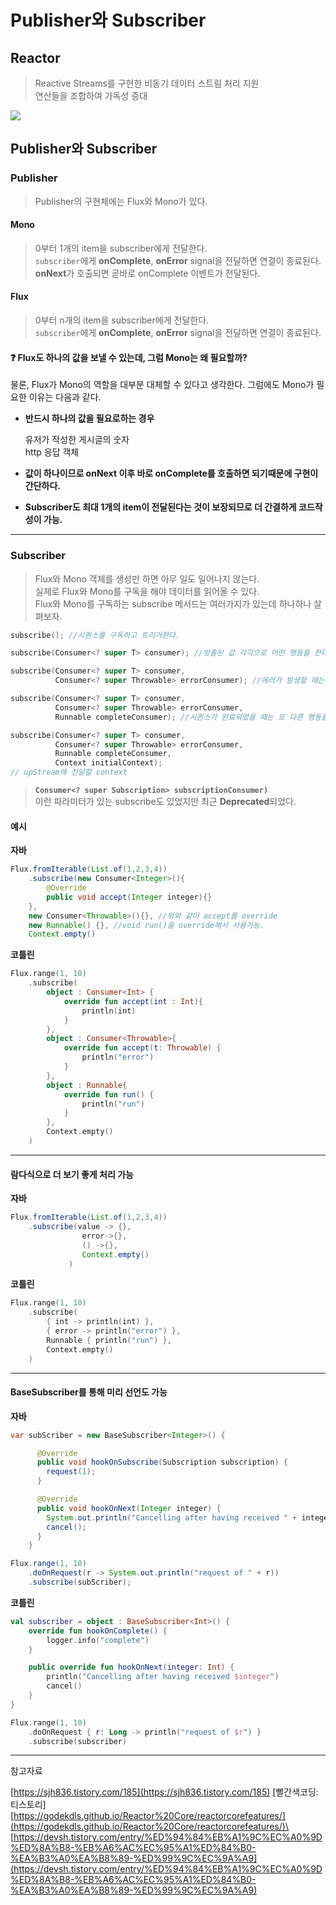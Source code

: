 # Publisher와 Subscriber

## Reactor <a href="#reactor" id="reactor"></a>

> Reactive Streams를 구현한 비동기 데이터 스트림 처리 지원\
> 연산들을 조합하여 가독성 증대

![](https://velog.velcdn.com/images/van1164/post/182885fa-20c9-459b-9fa1-1675dfac40ec/image.png)

## Publisher와 Subscriber <a href="#publisher-subscriber" id="publisher-subscriber"></a>

### Publisher <a href="#publisher" id="publisher"></a>

> Publisher의 구현체에는 Flux와 Mono가 있다.

#### Mono <a href="#mono" id="mono"></a>

> 0부터 1개의 item을 subscriber에게 전달한다.\
> `subscriber`에게 **onComplete**, **onError** signal을 전달하면 연결이 종료된다.\
> **onNext**가 호출되면 곧바로 onComplete 이벤트가 전달된다.

#### Flux <a href="#flux" id="flux"></a>

> 0부터 n개의 item을 subscriber에게 전달한다.\
> `subscriber`에게 **onComplete**, **onError** signal을 전달하면 연결이 종료된다.

#### ❓ Flux도 하나의 값을 보낼 수 있는데, 그럼 Mono는 왜 필요할까? <a href="#flux-mono" id="flux-mono"></a>

물론, Flux가 Mono의 역할을 대부분 대체할 수 있다고 생각한다. 그럼에도 Mono가 필요한 이유는 다음과 같다.

*   **반드시 하나의 값을 필요로하는 경우**

    유저가 작성한 게시글의 숫자\
    http 응답 객체
* **값이 하나이므로 onNext 이후 바로 onComplete를 호출하면 되기때문에 구현이 간단하다.**
* **Subscriber도 최대 1개의 item이 전달된다는 것이 보장되므로 더 간결하게 코드작성이 가능.**

***

### Subscriber <a href="#subscriber" id="subscriber"></a>

> Flux와 Mono 객체를 생성만 하면 아무 일도 일어나지 않는다.\
> 실제로 Flux와 Mono를 구독을 해야 데이터를 읽어올 수 있다.\
> Flux와 Mono를 구독하는 subscribe 메서드는 여러가지가 있는데 하나하나 살펴보자.

```kotlin
subscribe(); //시퀀스를 구독하고 트리거한다.

subscribe(Consumer<? super T> consumer); //방출된 값 각각으로 어떤 행동을 한다.

subscribe(Consumer<? super T> consumer,
          Consumer<? super Throwable> errorConsumer); //에러가 발생할 때는 별도의 행동을 한다.

subscribe(Consumer<? super T> consumer,
          Consumer<? super Throwable> errorConsumer,
          Runnable completeConsumer); //시퀀스가 완료되었을 때는 또 다른 행동을 한다.

subscribe(Consumer<? super T> consumer,
          Consumer<? super Throwable> errorConsumer,
          Runnable completeConsumer,
          Context initialContext);
// upStream에 전달할 context
```

> **`Consumer<? super Subscription> subscriptionConsumer)`**\
> 이런 파라미터가 있는 subscribe도 있었지만 최근 **Deprecated**되었다.

#### 예시 <a href="#undefined" id="undefined"></a>

**자바**

```java
Flux.fromIterable(List.of(1,2,3,4))
	.subscribe(new Consumer<Integer>(){
    	@Override
        public void accept(Integer integer){}
    },
    new Consumer<Throwable>(){}, //위와 같이 accept를 override
    new Runnable() {}, //void run()을 override해서 사용가능.
    Context.empty()
```

**코틀린**

```kotlin
Flux.range(1, 10)
    .subscribe(
        object : Consumer<Int> {
            override fun accept(int : Int){
                println(int)
            }
        },
        object : Consumer<Throwable>{
            override fun accept(t: Throwable) {
                println("error")
            }
        },
        object : Runnable{
            override fun run() {
                println("run")
            }
        },
        Context.empty()
    )
```

***

#### 람다식으로 더 보기 좋게 처리 가능 <a href="#undefined" id="undefined"></a>

**자바**

```java
Flux.fromIterable(List.of(1,2,3,4))
	.subscribe(value -> {},
    			error->{},
                () ->{},
                Context.empty()
             )
```

**코틀린**

```kts
Flux.range(1, 10)
    .subscribe(
        { int -> println(int) },
        { error -> println("error") },
        Runnable { println("run") },
        Context.empty()
    )
```

***

#### BaseSubscriber를 통해 미리 선언도 가능 <a href="#basesubscriber" id="basesubscriber"></a>

**자바**

```java
var subScriber = new BaseSubscriber<Integer>() {

      @Override
      public void hookOnSubscribe(Subscription subscription) {
        request(1);
      }

      @Override
      public void hookOnNext(Integer integer) {
        System.out.println("Cancelling after having received " + integer);
        cancel();
      }
    }

Flux.range(1, 10)
    .doOnRequest(r -> System.out.println("request of " + r))
    .subscribe(subScriber);
```

**코틀린**

```kotlin
val subscriber = object : BaseSubscriber<Int>() {
    override fun hookOnComplete() {
        logger.info("complete")
    }

    public override fun hookOnNext(integer: Int) {
        println("Cancelling after having received $integer")
        cancel()
    }
}

Flux.range(1, 10)
    .doOnRequest { r: Long -> println("request of $r") }
    .subscribe(subscriber)
```

***

참고자료

[https://sjh836.tistory.com/185](https://sjh836.tistory.com/185) \[빨간색코딩:티스토리]\
[https://godekdls.github.io/Reactor%20Core/reactorcorefeatures/](https://godekdls.github.io/Reactor%20Core/reactorcorefeatures/)\
[https://devsh.tistory.com/entry/%ED%94%84%EB%A1%9C%EC%A0%9D%ED%8A%B8-%EB%A6%AC%EC%95%A1%ED%84%B0-%EA%B3%A0%EA%B8%89-%ED%99%9C%EC%9A%A9](https://devsh.tistory.com/entry/%ED%94%84%EB%A1%9C%EC%A0%9D%ED%8A%B8-%EB%A6%AC%EC%95%A1%ED%84%B0-%EA%B3%A0%EA%B8%89-%ED%99%9C%EC%9A%A9)
